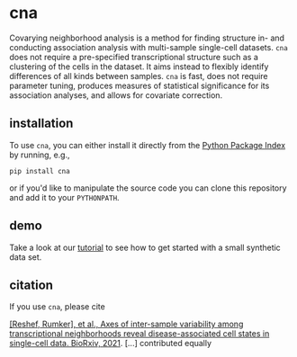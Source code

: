 # cna
Covarying neighborhood analysis is a method for finding structure in- and conducting association analysis with multi-sample single-cell datasets. `cna` does not require a pre-specified transcriptional structure such as a clustering of the cells in the dataset. It aims instead to flexibly identify differences of all kinds between samples. `cna` is fast, does not require parameter tuning, produces measures of statistical significance for its association analyses, and allows for covariate correction.

## installation
To use `cna`, you can either install it directly from the [Python Package Index](https://pypi.org/) by running, e.g.,

`pip install cna`

or if you'd like to manipulate the source code you can clone this repository and add it to your `PYTHONPATH`.

## demo
Take a look at our [tutorial](https://nbviewer.jupyter.org/github/yakirr/cna/blob/master/demo/demo.ipynb) to see how to get started with a small synthetic data set.

## citation
If you use `cna`, please cite

[\[Reshef, Rumker\], et al., Axes of inter-sample variability among transcriptional neighborhoods reveal disease-associated cell states in single-cell data. BioRxiv, 2021](https://www.biorxiv.org/content/10.1101/2021.04.19.440534v1). \[...\] contributed equally
